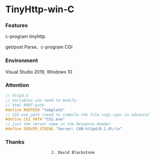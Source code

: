 # TinyHttp-win-C

### Features

c-program tinyhttp

get/post Parse、c-program CGI

### Environment

Visual Studio 2019, Windows 10

### Attention

```cpp
// httpd.h
// Variables you need to modify
// html ROOT-path
#define ROOTDIR "template"
// CGI.exe path (need to compile the file <cgi.cpp> in advance)
#define CGI_PATH "CGI.exe"
// just the server name in the Response Header
#define SERVER_STRING "Server: CXN-httpd/0.1.0\r\n"
```

### Thanks

```
 					J. David Blackstone
```

